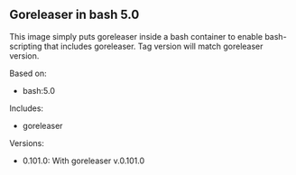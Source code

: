 ## Goreleaser in bash 5.0

This image simply puts goreleaser inside a bash container to enable bash-scripting that includes goreleaser.  Tag version will match goreleaser version.

Based on:
 * bash:5.0  

Includes:
 * goreleaser

Versions:
 * 0.101.0: With goreleaser v.0.101.0
